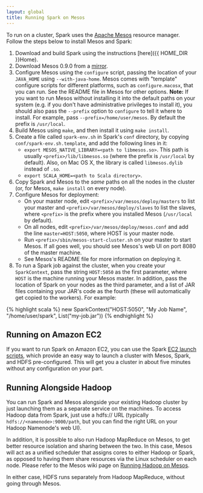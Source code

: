 ```yaml
---
layout: global
title: Running Spark on Mesos
---
```


To run on a cluster, Spark uses the [Apache Mesos](http://incubator.apache.org/mesos/) resource manager. Follow the steps below to install Mesos and Spark:

1. Download and build Spark using the instructions [here]({{ HOME_DIR }}Home).
2. Download Mesos 0.9.0 from a [mirror](http://www.apache.org/dyn/closer.cgi/incubator/mesos/mesos-0.9.0-incubating/).
3. Configure Mesos using the `configure` script, passing the location of your `JAVA_HOME` using `--with-java-home`. Mesos comes with "template" configure scripts for different platforms, such as `configure.macosx`, that you can run. See the README file in Mesos for other options. **Note:** If you want to run Mesos without installing it into the default paths on your system (e.g. if you don't have administrative privileges to install it), you should also pass the `--prefix` option to `configure` to tell it where to install. For example, pass `--prefix=/home/user/mesos`. By default the prefix is `/usr/local`.
4. Build Mesos using `make`, and then install it using `make install`.
5. Create a file called `spark-env.sh` in Spark's `conf` directory, by copying `conf/spark-env.sh.template`, and add the following lines in it:
   * `export MESOS_NATIVE_LIBRARY=<path to libmesos.so>`. This path is usually `<prefix>/lib/libmesos.so` (where the prefix is `/usr/local` by default). Also, on Mac OS X, the library is called `libmesos.dylib` instead of `.so`.
   * `export SCALA_HOME=<path to Scala directory>`.
6. Copy Spark and Mesos to the _same_ paths on all the nodes in the cluster (or, for Mesos, `make install` on every node).
7. Configure Mesos for deployment:
   * On your master node, edit `<prefix>/var/mesos/deploy/masters` to list your master and `<prefix>/var/mesos/deploy/slaves` to list the slaves, where `<prefix>` is the prefix where you installed Mesos (`/usr/local` by default).
   * On all nodes, edit `<prefix>/var/mesos/deploy/mesos.conf` and add the line `master=HOST:5050`, where HOST is your master node.
   * Run `<prefix>/sbin/mesos-start-cluster.sh` on your master to start Mesos. If all goes well, you should see Mesos's web UI on port 8080 of the master machine.
   * See Mesos's README file for more information on deploying it.
8. To run a Spark job against the cluster, when you create your `SparkContext`, pass the string `HOST:5050` as the first parameter, where `HOST` is the machine running your Mesos master. In addition, pass the location of Spark on your nodes as the third parameter, and a list of JAR files containing your JAR's code as the fourth (these will automatically get copied to the workers). For example:

{% highlight scala %}
new SparkContext("HOST:5050", "My Job Name", "/home/user/spark", List("my-job.jar"))
{% endhighlight %}

## Running on Amazon EC2

If you want to run Spark on Amazon EC2, you can use the Spark [EC2 launch scripts]({{HOME_PATH}}ec2-scripts.html), which provide an easy way to launch a cluster with Mesos, Spark, and HDFS pre-configured. This will get you a cluster in about five minutes without any configuration on your part.

## Running Alongside Hadoop

You can run Spark and Mesos alongside your existing Hadoop cluster by just launching them as a separate service on the machines. To access Hadoop data from Spark, just use a hdfs:// URL (typically `hdfs://<namenode>:9000/path`, but you can find the right URL on your Hadoop Namenode's web UI).

In addition, it is possible to also run Hadoop MapReduce on Mesos, to get better resource isolation and sharing between the two. In this case, Mesos will act as a unified scheduler that assigns cores to either Hadoop or Spark, as opposed to having them share resources via the Linux scheduler on each node. Please refer to the Mesos wiki page on [Running Hadoop on Mesos](https://github.com/mesos/mesos/wiki/Running-Hadoop-on-Mesos).

In either case, HDFS runs separately from Hadoop MapReduce, without going through Mesos.
